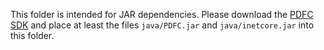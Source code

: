 This folder is intended for JAR dependencies. Please download the [PDFC SDK](https://download.inetsoftware.de/pdfc-sdk-latest.zip) and place at least the files `java/PDFC.jar` and `java/inetcore.jar` into this folder.
